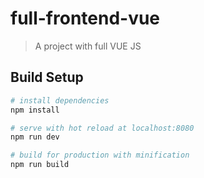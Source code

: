 # full-frontend-vue

> A project with full VUE JS

## Build Setup

``` bash
# install dependencies
npm install

# serve with hot reload at localhost:8080
npm run dev

# build for production with minification
npm run build


